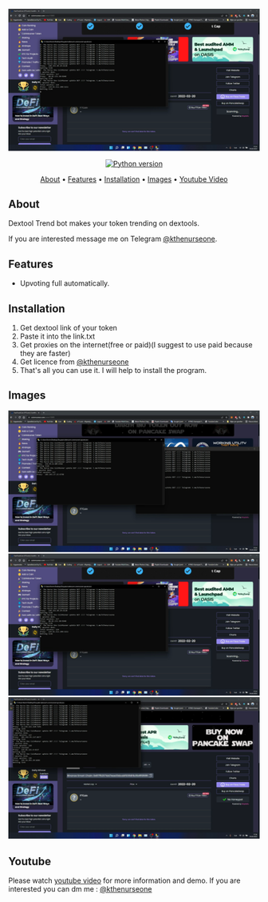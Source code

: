 <p align="center"><a href="https://youtu.be/Ptxl4pDeQhk" target="_blank"><img src="https://github.com/kthenurseone/coinmooner_upvote_bot/blob/main/2.png?raw=true"></a></p>

<p align="center">
    <a href="https://www.python.org/downloads/release/python-380/"><img src="https://img.shields.io/badge/python-3.8-blue.svg?style=plastic" alt="Python version"></a>
</p>

<p align="center">
  <a href="#about">About</a>
  •
  <a href="#features">Features</a>
  •
  <a href="#installation">Installation</a>
  •
  <a href="#images">Images</a>
  •
  <a href="#youtube">Youtube Video</a>
</p>

## About
Dextool Trend bot makes your token trending on dextools.

If you are interested message me on Telegram [@kthenurseone](https://t.me/kthenurseone). 

## Features
- Upvoting full automatically.



## Installation
1) Get dextool link of your token
2) Paste it into the link.txt
3) Get proxies on the internet(free or paid)(I suggest to use paid because they are faster)
4) Get licence from [@kthenurseone](https://t.me/kthenurseone)
5) That's all you can use it.
I will help to install the program.


## Images
![Dextool_Bot](https://github.com/kthenurseone/coinmooner_upvote_bot/blob/main/1.png?raw=true)
![Dextool_Bot](https://github.com/kthenurseone/coinmooner_upvote_bot/blob/main/2.png?raw=true)
![Dextool_Bot](https://github.com/kthenurseone/coinmooner_upvote_bot/blob/main/3.png?raw=true)



## Youtube
Please watch [youtube video](https://youtu.be/Ptxl4pDeQhk) for more information and demo. If you are interested you can dm me : [@kthenurseone](https://t.me/kthenurseone)
